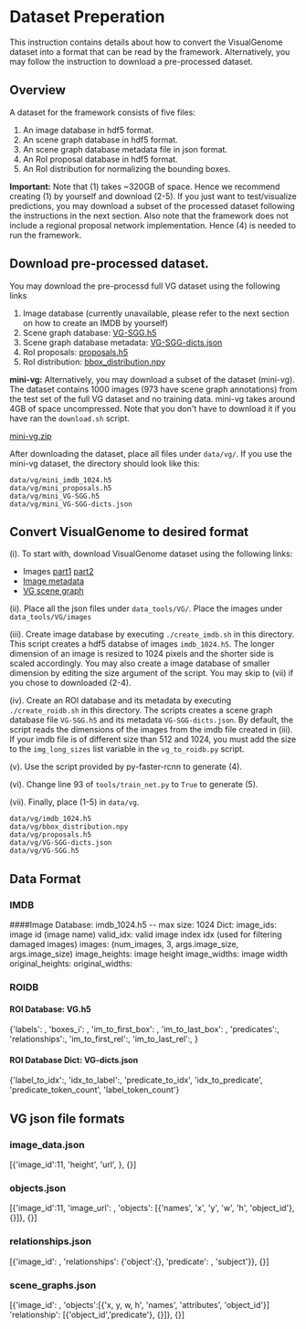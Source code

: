 # Dataset Preperation
This instruction contains details about how to convert the VisualGenome dataset into a format that can be read by the framework. Alternatively,
you may follow the instruction to download a pre-processed dataset.

## Overview

A dataset for the framework consists of five files:
1. An image database in hdf5 format.
2. An scene graph database in hdf5 format.
3. An scene graph database metadata file in json format.
4. An RoI proposal database in hdf5 format.
5. An RoI distribution for normalizing the bounding boxes.

**Important:** Note that (1) takes ~320GB of space. Hence we recommend creating (1) by yourself and download (2-5). If you just want to test/visualize predictions,
you may download a subset of the processed dataset following the instructions in the next section.
Also note that the framework does not include a regional proposal network implementation. Hence (4) is needed to run the framework.

## Download pre-processed dataset.
You may download the pre-processd full VG dataset using the following links
1. Image database (currently unavailable, please refer to the next section on how to create an IMDB by yourself)
2. Scene graph database: [VG-SGG.h5](http://cvgl.stanford.edu/scene-graph/dataset/VG-SGG.h5)
3. Scene graph database metadata: [VG-SGG-dicts.json](http://cvgl.stanford.edu/scene-graph/dataset/VG-SGG-dicts.json)
4. RoI proposals: [proposals.h5](http://cvgl.stanford.edu/scene-graph/dataset/proposals.h5)
5. RoI distribution: [bbox_distribution.npy](http://cvgl.stanford.edu/scene-graph/dataset/bbox_distribution.npy)

**mini-vg:** Alternatively, you may download a subset of the dataset (mini-vg). The dataset contains 1000 images (973 have scene graph annotations) from the test set
of the full VG dataset and no training data. mini-vg takes around 4GB of space uncompressed. Note that you don't have to download it if you have ran the `download.sh` script.

[mini-vg.zip](http://cvgl.stanford.edu/scene-graph/dataset/mini-vg.zip)

After downloading the dataset, place all files under `data/vg/`. If you use the mini-vg dataset, the directory should look like this:

```
data/vg/mini_imdb_1024.h5
data/vg/mini_proposals.h5
data/vg/mini_VG-SGG.h5
data/vg/mini_VG-SGG-dicts.json
```


## Convert VisualGenome to desired format
(i). To start with, download VisualGenome dataset using the following links:
- Images [part1](https://cs.stanford.edu/people/rak248/VG_100K_2/images.zip) [part2](https://cs.stanford.edu/people/rak248/VG_100K_2/images2.zip)
- [Image metadata](http://cvgl.stanford.edu/scene-graph/VG/image_data.json)
- [VG scene graph](http://cvgl.stanford.edu/scene-graph/VG/VG-scene-graph.zip)

(ii). Place all the json files under `data_tools/VG/`. Place the images under `data_tools/VG/images`

(iii). Create image database by executing `./create_imdb.sh` in this directory. This script creates a hdf5 databse of images `imdb_1024.h5`. 
The longer dimension of an image is resized to 1024 pixels and the shorter side is scaled accordingly. You may also create a image database of smaller dimension by
editing the size argument of the script. You may skip to (vii) if you chose to downloaded (2-4).

(iv). Create an ROI database and its metadata by executing `./create_roidb.sh` in this directory. The scripts creates a scene graph database file `VG-SGG.h5` and its metadata `VG-SGG-dicts.json`.
By default, the script reads the dimensions of the images from the imdb file created in (iii). If your imdb file is of different size than 512 and 1024, you must add the size to
the `img_long_sizes` list variable in the `vg_to_roidb.py` script.

(v). Use the script provided by py-faster-rcnn to generate (4).

(vi). Change line 93 of `tools/train_net.py` to `True` to generate (5).

(vii). Finally, place (1-5) in `data/vg`.

```
data/vg/imdb_1024.h5
data/vg/bbox_distribution.npy
data/vg/proposals.h5
data/vg/VG-SGG-dicts.json
data/vg/VG-SGG.h5
```

## Data Format

### IMDB

####Image Database:  imdb_1024.h5  -- max size: 1024
Dict:
image_ids:          image id (image name)
valid_idx:          valid image index idx (used for filtering damaged images)
images:             (num_images, 3, args.image_size, args.image_size)
image_heights:      image height
image_widths:       image width
original_heights:
original_widths:

### ROIDB

#### ROI Database:   VG.h5
{'labels': , 'boxes_i': , 'im_to_first_box': , 'im_to_last_box': ,
 'predicates':, 'relationships':, 'im_to_first_rel':, 'im_to_last_rel':, }

#### ROI Database Dict: VG-dicts.json
{'label_to_idx':, 'idx_to_label':, 'predicate_to_idx', 'idx_to_predicate', 'predicate_token_count', 'label_token_count'}


## VG json file formats
### image_data.json
[{'image_id':11, 'height', 'url', }, {}]

### objects.json
[{'image_id':11, 'image_url': ,
'objects': [{'names', 'x', 'y', 'w', 'h', 'object_id'}, {}]}, {}]

### relationships.json
[{'image_id': , 'relationships': {'object':{}, 'predicate': , 'subject'}}, {}]

### scene_graphs.json
[{'image_id': , 'objects':[{'x, y, w, h', 'names', 'attributes', 'object_id'}]
 'relationship': [{'object_id','predicate'}, {}]}, {}]